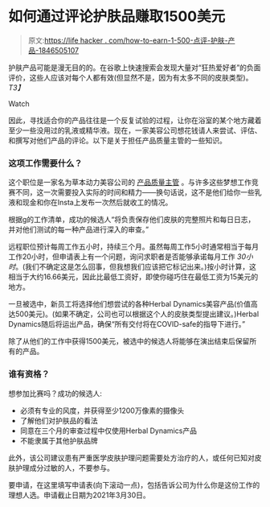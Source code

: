 # 如何通过评论护肤品赚取1500美元

> 原文:[https://life hacker . com/how-to-earn-1-500-点评-护肤-产品-1846505107](https://lifehacker.com/how-to-earn-1-500-reviewing-skincare-products-1846505107)

护肤产品可能是漫无目的的。在谷歌上快速搜索会发现大量对“狂热爱好者”的负面评价，这些人应该对每个人都有效(但显然不是，因为有太多不同的皮肤类型)。*T3】*

Watch

因此，寻找适合你的产品往往是一个反复试验的过程，让你在浴室的某个地方藏着至少一些没用过的乳液或精华液。现在，一家美容公司想花钱请人来尝试、评估、和撰写对他们产品的评论。以下是关于担任产品质量主管的一些知识。

### 这项工作需要什么？

这个职位是一家名为草本动力美容公司的 [产品质量主管](https://www.herbaldynamicsbeauty.com/blogs/herbal-dynamics-beauty/get-paid-to-test-out-products) 。与许多这些梦想工作竞赛不同，这一次需要投入实际的时间和精力——换句话说，这不是他们给你一些乳液和现金和你在Insta上发布一次然后就收工的情况。

根据[g](https://www.herbaldynamicsbeauty.com/blogs/herbal-dynamics-beauty/get-paid-to-test-out-products)的工作清单，成功的候选人“将负责保存他们皮肤的完整照片和每日日志，并对他们测试的每一种产品进行深入的审查。”

远程职位预计每周工作五小时，持续三个月。虽然每周工作5小时通常相当于每月工作20小时，但申请表上有一个问题，询问求职者是否能够承诺每月工作 *30小时*。(我们不确定这是怎么回事，但我想我们应该把它标记出来。)按小时计算，这相当于大约16.66美元，因此比最低工资好，即使你碰巧住在最低工资为15美元的地方。

一旦被选中，新员工将选择他们想尝试的各种Herbal Dynamics美容产品(价值高达500美元)。(如果不确定，公司也可以根据这个人的皮肤类型提出建议。)Herbal Dynamics随后将运出产品，确保“所有交付将在COVID-safe的指导下进行。”

除了从他们的工作中获得1500美元，被选中的候选人将能够在演出结束后保留所有的产品。

### 谁有资格？

想参加比赛吗？成功的候选人:

*   必须有专业的风度，并获得至少1200万像素的摄像头
*   了解他们对护肤品的看法
*   同意在三个月的审查过程中仅使用Herbal Dynamics产品
*   不能隶属于其他护肤品牌

此外，该公司建议患有严重医学皮肤护理问题需要处方治疗的人，或任何已知对皮肤护理成分过敏的人，不要参与。

要申请，在这里填写申请表(向下滚动一点)，包括告诉公司为什么你是这份工作的理想人选。申请截止日期为2021年3月30日。